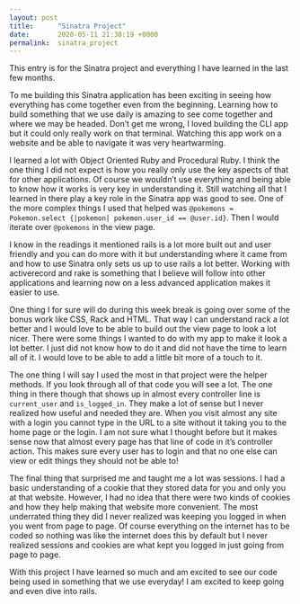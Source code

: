 ```yaml
---
layout: post
title:      "Sinatra Project"
date:       2020-05-11 21:30:19 +0000
permalink:  sinatra_project
---
```



This entry is for the Sinatra project and everything I have learned in the last few months.

To me building this Sinatra application has been exciting in seeing how everything has come together even from the beginning. Learning how to build something that we use daily is amazing to see come together and where we may be headed. Don’t get me wrong, I loved building the CLI app but it could only really work on that terminal. Watching this app work on a website and be able to navigate it was very heartwarming.

I learned a lot with Object Oriented Ruby and Procedural Ruby. I think the one thing I did not expect is how you really only use the key aspects of that for other applications. Of course we wouldn’t use everything and being able to know how it works is very key in understanding it. Still watching all that I learned in there play a key role in the Sinatra app was good to see. One of the more complex things I used that helped was `@pokemons = Pokemon.select {|pokemon| pokemon.user_id == @user.id}`. Then I would iterate over `@pokemons` in the view page. 

I know in the readings it mentioned rails is a lot more built out and user friendly and you can do more with it but understanding where it came from and how to use Sinatra only sets us up to use rails a lot better. Working with activerecord and rake is something that I believe will follow into other applications and learning now on a less advanced application makes it easier to use.

One thing I for sure will do during this week break is going over some of the bonus work like CSS, Rack and HTML. That way I can understand rack a lot better and I would love to be able to build out the view page to look a lot nicer. There were some things I wanted to do with my app to make it look a lot better. I just did not know how to do it and did not have the time to learn all of it. I would love to be able to add a little bit more of a touch to it.

The one thing I will say I used the most in that project were the helper methods. If you look through all of that code you will see a lot. The one thing in there though that shows up in almost every controller line is `current_user` and `is_logged_in`. They make a lot of sense but I never realized how useful and needed they are. When you visit almost any site with a login you cannot type in the URL to a site without it taking you to the home page or the login. I am not sure what I thought before but it makes sense now that almost every page has that line of code in it’s controller action. This makes sure every user has to login and that no one else can view or edit things they should not be able to!

The final thing that surprised me and taught me a lot was sessions. I had a basic understanding of a cookie that they stored data for you and only you at that website. However, I had no idea that there were two kinds of cookies and how they help making that website more convenient. The most underrated thing they did I never realized was keeping you logged in when you went from page to page. Of course everything on the internet has to be coded so nothing was like the internet does this by default but I never realized sessions and cookies are what kept you logged in just going from page to page.

With this project I have learned so much and am excited to see our code being used in something that we use everyday! I am excited to keep going and even dive into rails.




